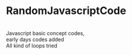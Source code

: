 # RandomJavascriptCode
<br/>
Javascript basic concept codes, <br/> early days codes added <br>
All kind of loops tried
